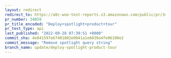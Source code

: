 ```yaml
---
layout: redirect
redirect_to: https://a8c-woo-test-reports.s3.amazonaws.com/public/pr/34859/api/index.html
pr_number: 34859
pr_title_encoded: "Deploy+spotlight+product+tour"
pr_test_type: api
last_published: "2022-09-28 07:39:51 +0000"
commit_sha: 4e041597e67401802e0041a1e6039a4fe06100e2
commit_message: "Remove spotlight query string"
branch_name: update/deploy-spotlight-product-tour
---
```

